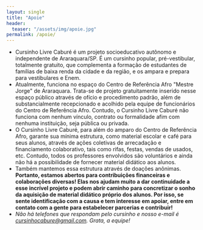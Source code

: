 ```yaml
---
layout: single
title: "Apoie"
header:
  teaser: "/assets/img/apoie.jpg"
permalink: /apoie/
---
```


- Cursinho Livre Caburé é um projeto socioeducativo autônomo e independente de Araraquara/SP. É um cursinho popular, pré-vestibular, totalmente gratuito, que complementa a formação de estudantes de famílias de baixa renda da cidade e da região, e os ampara e prepara para vestibulares e Enem.
- Atualmente, funciona no espaço do Centro de Referência Afro "Mestre Jorge" de Araraquara. Trata-se de projeto gratuitamente inserido nesse espaço público através de ofício e procedimento padrão, além de substancialmente recepcionado e acolhido pela equipe de funcionários do Centro de Referência Afro. Contudo, o Cursinho Livre Caburé não funciona com nenhum vínculo, contrato ou formalidade afim com nenhuma instituição, seja pública ou privada.
- O Cursinho Livre Caburé, para além do amparo do Centro de Referência Afro, garante sua mínima estrutura, como material escolar e café para seus alunos, através de ações coletivas de arrecadação e financiamento colaborativo, tais como rifas, festas, vendas de usados, etc. Contudo, todos os professores envolvidos são voluntários e ainda não há a possibilidade de fornecer material didático aos alunos.
- Também mantemos essa estrutura através de doações anônimas. **Portanto, estamos abertos para contribuições financeiras e colaborações diversas! Elas nos ajudam muito a dar continuidade a esse incrível projeto e podem abrir caminho para concretizar o sonho da aquisição de material didático próprio dos alunos. Por isso, se sente identificação com a causa e tem interesse em apoiar, entre em contato com a gente para estabelecer parcerias e contribuir!**
- _Não há telefones que respondam pelo cursinho e nosso e-mail é [cursinhocabure@gmail.com](mailto:cursinhocabure@gmail.com). Grata, a equipe!_